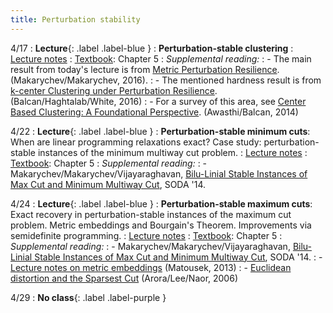```yaml
---
title: Perturbation stability
---
```


4/17
: **Lecture**{: .label .label-blue }
: **Perturbation-stable clustering**
: [Lecture notes](https://vitercik.github.io/bwca/assets/notes/l6.pdf)
: [Textbook](https://searchworks.stanford.edu/view/13773968): Chapter 5
: *Supplemental reading:*
: - The main result from today's lecture is from [Metric Perturbation Resilience](https://arxiv.org/abs/1607.06442). (Makarychev/Makarychev, 2016).
: - The mentioned hardness result is from [k-center Clustering under Perturbation Resilience](https://arxiv.org/abs/1505.03924). (Balcan/Haghtalab/White, 2016)
: - For a survey of this area, see [Center Based Clustering: A Foundational Perspective](https://www.cs.cmu.edu/~ninamf/papers/cluster-chapter.pdf). (Awasthi/Balcan, 2014)

4/22
: **Lecture**{: .label .label-blue }
: **Perturbation-stable minimum cuts**: When are linear programming relaxations exact? Case study: perturbation-stable instances of the minimum multiway cut problem.
: [Lecture notes](https://vitercik.github.io/bwca/assets/notes/l7.pdf)
: [Textbook](https://searchworks.stanford.edu/view/13773968): Chapter 5
: *Supplemental reading:*
: - Makarychev/Makarychev/Vijayaraghavan, [Bilu-Linial Stable Instances of Max Cut and Minimum Multiway Cut](https://arxiv.org/abs/1305.1681), SODA '14.

4/24
: **Lecture**{: .label .label-blue }
: **Perturbation-stable maximum cuts**: Exact recovery in perturbation-stable instances of the maximum cut problem. Metric embeddings and Bourgain's Theorem. Improvements via semidefinite programming.
: [Lecture notes](https://vitercik.github.io/bwca/assets/notes/l8.pdf)
: [Textbook](https://searchworks.stanford.edu/view/13773968): Chapter 5
: *Supplemental reading:*
: - Makarychev/Makarychev/Vijayaraghavan, [Bilu-Linial Stable Instances of Max Cut and Minimum Multiway Cut](https://arxiv.org/abs/1305.1681), SODA '14.
: - [Lecture notes on metric embeddings](https://kam.mff.cuni.cz/~matousek/ba-a4.pdf) (Matousek, 2013)
: - [Euclidean distortion and the Sparsest Cut](https://arxiv.org/abs/math/0508154) (Arora/Lee/Naor, 2006)

4/29
: **No class**{: .label .label-purple }
